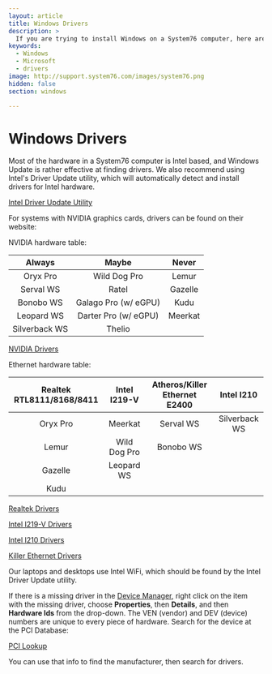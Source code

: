 ```yaml
---
layout: article
title: Windows Drivers
description: >
  If you are trying to install Windows on a System76 computer, here are some instructions for locating the drivers.
keywords:
  - Windows
  - Microsoft
  - drivers
image: http://support.system76.com/images/system76.png
hidden: false
section: windows

---
```


# Windows Drivers

Most of the hardware in a System76 computer is Intel based, and Windows Update is rather effective at finding drivers. We also recommend using Intel's Driver Update utility, which will automatically detect and install drivers for Intel hardware.

[Intel Driver Update Utility](http://www.intel.com/content/www/us/en/support/detect.html)

For systems with NVIDIA graphics cards, drivers can be found on their website:

NVIDIA hardware table:

Always        | Maybe                | Never
:------------:|:--------------------:|:----:
Oryx Pro      | Wild Dog Pro         | Lemur
Serval WS     | Ratel                | Gazelle
Bonobo WS     | Galago Pro (w/ eGPU) | Kudu
Leopard WS    | Darter Pro (w/ eGPU) | Meerkat
Silverback WS | Thelio               |

[NVIDIA Drivers](http://www.nvidia.com/Download/index.aspx)

Ethernet hardware table:

Realtek RTL8111/8168/8411 | Intel I219-V        | Atheros/Killer Ethernet E2400 | Intel I210
:------------------------:|:-------------------:|:-----------------------------:|:---------:
Oryx Pro                  | Meerkat             | Serval WS                     | Silverback WS
Lemur                     | Wild Dog Pro        | Bonobo WS                     |
Gazelle                   | Leopard WS          |                               |
Kudu                      |                     |                               |

[Realtek Drivers](http://www.realtek.com.tw/downloads/)

[Intel I219-V Drivers](https://downloadcenter.intel.com/product/82186/Intel-Ethernet-Connection-I219-V)

[Intel I210 Drivers](https://downloadcenter.intel.com/product/64399/Intel-Ethernet-Controller-I210-Series)

[Killer Ethernet Drivers](http://www.killernetworking.com/driver-downloads/category/killer-suite)

Our laptops and desktops use Intel WiFi, which should be found by the Intel Driver Update utility.  

If there is a missing driver in the <u>Device Manager</u>, right click on the item with the missing driver, choose **Properties**, then **Details**, and then **Hardware Ids** from the drop-down.  The VEN (vendor) and DEV (device) numbers are unique to every piece of hardware.  Search for the device at the PCI Database:

[PCI Lookup](http://www.pcilookup.com/)

You can use that info to find the manufacturer, then search for drivers.
